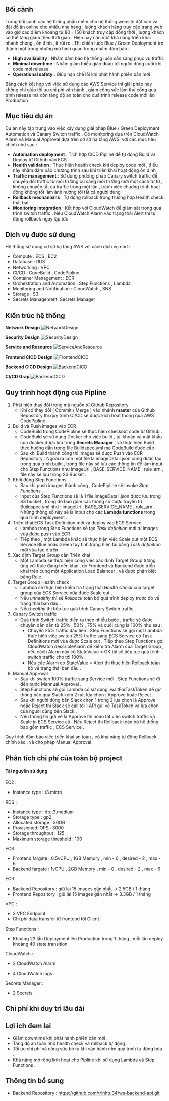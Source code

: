 ## Bối cảnh 
 
Trong bối cảnh các hệ thống phần mềm cho hệ thống website đặt bàn và đặt đồ ăn online cho nhiều nhà hàng , lượng khách hàng truy cập trang web vào giờ cao điểm khoảng từ 80 - 150 khách truy cập đồng thời , lượng khách có thể tăng giảm theo thời gian . Hiện nay cần một khả năng triển khai nhanh chóng , ổn định , ít rủi ro . Thì chiến lược Blue / Green Deployment trở thành một trong những mô hình quan trọng nhằm đảm bảo : 

- **High availability** : Nhằm đảm bảo hệ thống luôn sẵn sàng phục vụ traffic 
- **Minimal downtime** : Nhằm giảm thiểu gián đoạn tới người dùng cuối khi code mới release
- **Operational safety** : Giúp hạn chế lỗi khi phát hành phiên bản mới 

Bằng cách kết hợp với việc sử dụng các AWS Service thì giải pháp này không chỉ giúp tối ưu chi phí vận hành , giảm công sức làm thủ công quá trình release mà còn tăng độ an toàn cho quá trình release code mới lên Production 

## Mục tiêu dự án

Dự án này tập trung vào việc xây dựng giải pháp Blue / Green Deployment Automation và Canary Switch traffic . Có monitoring dựa trên CloudWatch Alarm và Manual Approval dựa trên cơ sở hạ tầng AWS, với các mục tiêu chính như sau : 

- **Automation deployment** : Tích hợp CICD Pipline để tự động Build và Deploy từ Github vào ECS
- **Health validation** : Thực hiện health check khi deploy code mới , điều này nhằm đảm bảo chương trình sau khi triển khai hoạt động ổn định 
- **Traffic management** : Sử dụng phương pháp Canary switch traffic để chuyển đổi traffic từ môi trường cũ sang môi trường mới một cách từ từ , không chuyển tất cả traffic trong một lần , tránh việc chương trình hoạt động không tốt làm ảnh hưởng tới tất cả người dùng 
- **Rollback mechanisms** : Tự động rollback trong trường hợp Health check thất bại 
- **Monitoring integration** : Kết hợp với CloudWatch để giám sát trong quá trình switch traffic . Nếu CloudWatch Alarm vào trạng thái Alert thì tự động rollback ngay lập tức 

## Dịch vụ được sử dụng 

Hệ thống sử dụng cơ sở hạ tầng AWS với cách dịch vụ như : 

- Compute : ECS , EC2
- Database : RDS
- Networking : VPC
- CI/CD : CodeBuild , CodePipline
- Container Management : ECR 
- Orchestration and Automation : Step Functions , Lambda 
- Monitoring and Notification : CloudWatch , SNS 
- Storage : S3
- Secrets Management: Secrets Manager 


## Kiến trúc hệ thống
**Network Design**
![NetworkDesign](/images/WS1_NetworkDesign.png)

**Security Design**
![SecurityDesign](/images/WS1-SecurityDesign.png)

**Service and Resource**
![ServiceAndResource](/images/WS1_Service_And_Resource.png)

**Frontend CICD Design**
![FrontendCICD](/images/WS1_CICD_Design.png)

**Backend CICD Design**
![BackendCICD](/images/WS1_CICD_Backend.png)

**CI/CD Grap**
![BackendCICD](/images/stepfunctions_graph.png)

## Quy trình hoạt động của Pipline

1. Phát hiện thay đổi trong mã nguồn từ Github Repository 
    - Khi có thay đổi ( Commit / Merge ) vào nhánh **master** của Github Repository thì quy trình CI/CD sẽ được kích hoạt thông qua AWS CodePipline .
2. Build và Push images vào ECR
    - CodeBuild trong CodePipline sẽ thực hiện checkout code từ Github .
    - CodeBuild sẽ sử dụng Docker cho việc build , tài khoản và mật khẩu của docker được lưu trong **Secrets Manager** , và thực hiện Build theo hướng dẫn trong file Buildspec.yml mà CodeBuild được cấp .
    - Sau khi Build thành công thì images sẽ được Push vào ECR Repository . Ngoài ra còn một file là imageDetail.json cũng được tạo trong quá trình build , trong file này sẽ lưu các thông tin để làm input cho Step Functions như imageUri , BASE_SERVICE_NAME , rule_arn , file này sẽ lưu trong S3 Bucket .
3. Khởi động Step Functions 
    - Sau khi push images thành công , CodePipline sẽ invoke _Step Functions_ .
    - Input của Step Functions sẽ là 1 file imageDetail.json được lưu trong S3 bucket , trong đó bao gồm các thông số được truyền từ Buildspec.yml như : imageUri , BASE_SERVICE_NAME , rule_arn . Những thông số này sẽ là input cho các **Lambda functions** trong quá trình deployment .
4. Triển khai ECS Task Definition mới và deploy vào ECS Service 
    - Lambda trong Step Functions sẽ tạo _Task definition_ mới từ images vừa được push vào ECR .
    - Tiếp theo , một Lambda khác sẽ thực hiện việc Scale out một ECS Service Blue hoặc Green tùy tình trạng hiện tại bằng _Task definition_ mới vừa tạo ở trên .
5. Xác định Target Group cần Triển khai 
    - Một Lambda sẽ thực hiện công việc xác định Target Group tương ứng với Rule đang triển khai , do Frontend và Backend được triển khai trên cùng một Application Load Balancer , và được phân biệt bằng Rule . 
6. Target Group Health check
    - Lambda sẽ thực hiện kiểm tra trạng thái _Health Check_ của target group của ECS Service vừa được Scale out .
    - Nếu _unhealthy_ thì sẽ _Rollback_ toàn bộ quá trình deploy trước đó về trạng thái ban đầu .
    - Nếu _healthy_ thì tiếp tục quá trình Canary Switch traffic .
7. Canary Switch traffic 
    - Quá trình Switch traffic diễn ra theo nhiều bước , traffic sẽ được chuyển dần dần từ 25% , 50% , 75% và cuối cùng là 100% như sau : 
        - Chuyển 25% traffic đầu tiên : Step Functions sẽ gọi một Lambda thực hiện việc switch 25% traffic sang ECS Service có Task Definitions mới vừa được Scale out . Tiếp theo Step Functions gọi CloudWatch describleAlarm để kiểm tra Alarm của Target Group , nếu cách Alarm này có StateValue = OK thì sẽ tiếp tục quá trình switch traffic cho tới 100% .
        - Nếu các Alarm có StateValue = Alert thì thực hiện Rollback toàn bộ về trạng thái ban đầu .
8. Manual Approval 
    - Sau khi switch 100% traffic sang Service mới , Step Functions sẽ đi đến bước Mannual Approval .
    - Step Functions sẽ gọi Lambda có sử dụng .waitForTaskToken để gửi thông báo qua Slack kèm 2 nút lựa chọn : Approve hoặc Reject .
    - Sau khi người dùng bên Slack chọn 1 trong 2 lựa chọn là Approve hoặc Reject thì Slack sẽ call tới 1 API gửi về TaskToken và lựa chọn của người dùng bên Slack .
    - Nếu thông tin gửi về là Approve thì hoàn tất việc switch traffic và Scale in ECS Service cũ . Nếu Reject thì Rollback toàn bộ hệ thống bao gồm traffic , ECS Service .

Quy trình đảm bảo việc triển khai an toàn , có khả năng tự động Rollback chính xác , và cho phép Manual Approval 

## Phân tích chi phí của toàn bộ project

#### Tài nguyên sử dụng 

EC2 : 
- Instance type : t3.micro

RDS :
- Instance type : db.t3.medium
- Storage type : gp2
- Allocated storage : 30GB
- Provisioned IOPS : 3000
- Storage throughput : 125
- Maximum storage threshold : 100

ECS : 
- Frontend fargate : 0.5vCPU , 1GB Memory , min - 0 , desired - 2 , max - 6
- Backend fargate : 1vCPU , 2GB Memory , min - 0 , desired - 2 , max - 6

ECR :
- Backend Repository : giữ lại 15 images gần nhất -> 2.5GB / 1 tháng
- Frontend Repository : giữ lại 15 images gần nhất -> 3.3GB / 1 tháng

VPC : 
- 3 VPC Endpoint 
- Chi phí data transfer từ frontend tới Client : 

Step Functions : 
- Khoảng 23 lần Deployment lên Production trong 1 tháng , mỗi lần deploy khoảng 40 state transition

CloudWatch : 
- 2 CloudWatch Alarm 

- 4 CloudWatch logs : 

Secrets Manager :
- 2 Secrets 


## Chi phí khi duy trì lâu dài 


## Lợi ích đem lại 

- Giảm downtime khi phát hành phiên bản mới .
- Tăng độ an toàn nhờ health check và rollback tự động .
- Tối ưu chi phí và công sức bỏ ra khi vận hành nhờ quá trình tự động hóa .
- Khả năng mở rộng linh hoạt cho Pipline khi sử dụng Lambda và Step Functions .

## Thông tin bổ sung 

- Backend Repository : https://github.com/trinhtu34/ws-backend-api.git